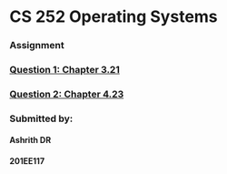 # CS 252 Operating Systems

### Assignment

### [Question 1: Chapter 3.21](https://github.com/sumukh7039/OS_Assignment/tree/main/3.21)

### [Question 2: Chapter 4.23](https://github.com/sumukh7039/OS_Assignment/tree/main/4.23)

### Submitted by:

#### Ashrith DR

#### 201EE117
